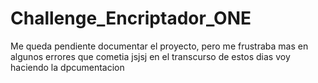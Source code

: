# Challenge_Encriptador_ONE
Me queda pendiente documentar el proyecto, pero me frustraba mas en algunos errores que cometia jsjsj en el transcurso de estos dias voy haciendo la dpcumentacion
